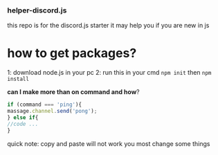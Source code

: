### helper-discord.js
this repo is for the discord.js starter it may help you if you are new in js


# how to get packages?
1: download node.js in your pc
2: run this in your cmd `npm init` then `npm install` 

__can I make more than on command and how__?
```js
if (command === 'ping'){
massage.channel.send('pong');
} else if{
//code ...
}
```
quick note: copy and paste will not work you most change some things
